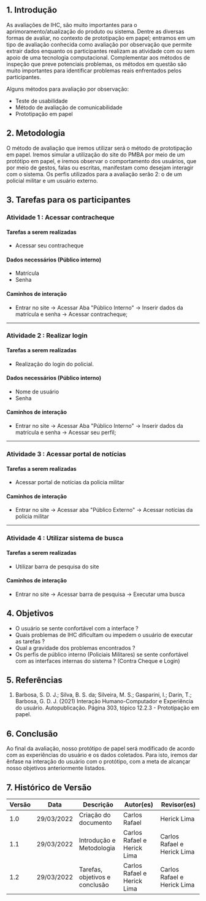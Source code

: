 ## 1. Introdução

As avaliações de IHC, são muito importantes para o aprimoramento/atualização do produto ou sistema. Dentre as diversas formas de avaliar, no contexto de prototipação em papel; entramos em um tipo de avaliação conhecida como avaliação por observação que permite extrair dados enquanto os participantes realizam as atividade com ou sem apoio de uma tecnologia computacional. Complementar aos métodos de inspeção que preve potenciais problemas, os métodos em questão são muito importantes para identificar problemas reais enfrentados pelos participantes. 

Alguns métodos para avaliação por observação: 

- Teste de usabilidade
- Método de avaliação de comunicabilidade 
- Prototipação em papel
  
## 2. Metodologia

O método de avaliação que iremos utilizar será o método de prototipação em papel. Iremos simular a utilização do site do PMBA por meio de um protótipo em papel, e iremos observar o comportamento dos usuários, que por meio de gestos, falas ou escritas, manifestam como desejam interagir com o sistema. Os perfis utilizados para a avaliação serão 2: o de um policial militar e um usuário externo.


## 3. Tarefas para os participantes

### Atividade 1 : Acessar contracheque

#### Tarefas a serem realizadas

- Acessar seu contracheque

#### Dados necessários (Público interno)

- Matrícula
- Senha

#### Caminhos de interação

- Entrar no site -> Acessar Aba "Público Interno" -> Inserir dados da matrícula e senha -> Acessar contracheque;

--------------------------------------------------

### Atividade 2 : Realizar login

#### Tarefas a serem realizadas

- Realização do login do policial.

#### Dados necessários (Público interno)

- Nome de usuário
- Senha

#### Caminhos de interação

- Entrar no site -> Acessar Aba "Público Interno" -> Inserir dados da matrícula e senha -> Acessar seu perfil;

--------------------------------------------------

### Atividade 3 : Acessar portal de notícias

#### Tarefas a serem realizadas

- Acessar portal de notícias da policia militar

#### Caminhos de interação

- Entrar no site -> Acessar aba "Público Externo" -> Acessar notícias da policia militar 

--------------------------------------------------

### Atividade 4 : Utilizar sistema de busca

#### Tarefas a serem realizadas

- Utilizar barra de pesquisa do site

#### Caminhos de interação

- Entrar no site -> Acessar barra de pesquisa  -> Executar uma busca 
 
## 4. Objetivos

- O usuário se sente confortável com a interface ? 
- Quais problemas de IHC dificultam ou impedem o usuário de executar as tarefas ?
- Qual a gravidade dos problemas encontrados ?
- Os perfis de público interno (Policiais Militares) se sente confortável com as interfaces internas do sistema ? (Contra Cheque e Login)


## 5. Referências

1. Barbosa, S. D. J.; Silva, B. S. da; Silveira, M. S.; Gasparini, I.; Darin, T.; Barbosa, G. D. J. (2021)
   Interação Humano-Computador e Experiência do usuário. Autopublicação. Página 303, tópico 12.2.3 - Prototipação em papel.

## 6. Conclusão

Ao final da avaliação, nosso protótipo de papel será modificado de acordo com as experiências do usuário e os dados coletados. Para isto, iremos dar ênfase na interação do usuário com o protótipo, com a meta de alcançar nosso objetivos anteriormente listados. 


## 7. Histórico de Versão

| Versão |  Data  |        Descrição        |     Autor(es)     | Revisor(es) |
|--------|--------|-------------------------|-------------------|-------------|
| 1.0    | 29/03/2022        | Criação do documento    |  Carlos Rafael | Herick Lima|
| 1.1    | 29/03/2022        | Introdução  e Metodologia  |  Carlos Rafael e Herick Lima | Carlos Rafael e Herick Lima|
| 1.2    | 29/03/2022        | Tarefas, objetivos e conclusão    |  Carlos Rafael e Herick Lima | Carlos Rafael e Herick Lima|

